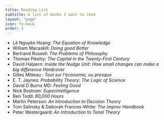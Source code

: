 ```yaml
---
title: Reading List
subtitle: A list of books I want to read
layout: "page"
icon: fa-book
order: 3
---
```



- Lê Nguyên Hoang: *The Equation of Knowledge*
- William Macaskill: *Doing good Better*
- Bertrand Russell: *The Problems of Philosophy*
- Thomas Piketty: *The Capital in the Twenty-First Century*
- David Halpern: *Inside the Nudge Unit: How small changes can make a big difference Hardcover*
- Gilles Mitteau : *Tout sur l'économie, ou presque*
- E. T. Jaynes: *Probability Theory: The Logic of Science*
- David D Burns MD: *Feeling Good*
- Nick Bostrom: *Superintelligence*
- Ben Todd: *80,000 Hours*
- Martin Peterson: *An Introduction to Decision Theory*
- Tom Salinsky & Deborah Frances-White: *The Improv Handbook*
- Peter Westergaard: *An Introduction to Tonal Theory*
